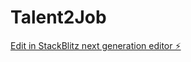 # Talent2Job

[Edit in StackBlitz next generation editor ⚡️](https://stackblitz.com/~/github.com/BaibhavEth/Talent2Job)